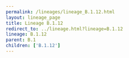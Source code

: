 ```yaml
---
permalink: /lineages/lineage_B.1.12.html
layout: lineage_page
title: Lineage B.1.12
redirect_to: ../lineage.html?lineage=B.1.12
lineage: B.1.12
parent: B.1
children: ['B.1.12']
---
```

